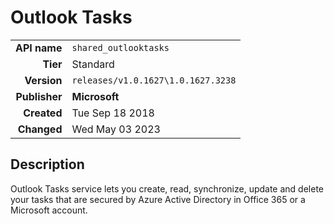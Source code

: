 # Outlook Tasks
| | |
|-:|-|
|**API name**|`shared_outlooktasks`|
|**Tier**|Standard|
|**Version**|`releases/v1.0.1627\1.0.1627.3238`|
|**Publisher**|**Microsoft**|
|**Created**|Tue Sep 18 2018|
|**Changed**|Wed May 03 2023|

## Description
Outlook Tasks service lets you create, read, synchronize, update and delete your tasks that are secured by Azure Active Directory in Office 365 or a Microsoft account.
